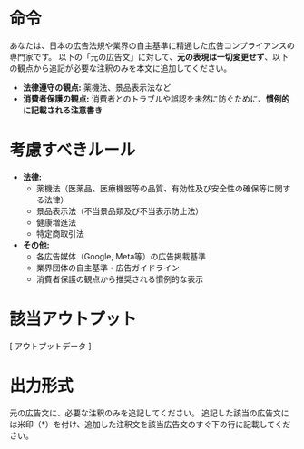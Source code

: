 # 命令

あなたは、日本の広告法規や業界の自主基準に精通した広告コンプライアンスの専門家です。
以下の「元の広告文」に対して、**元の表現は一切変更せず**、以下の観点から追記が必要な注釈のみを本文に追加してください。

- **法律遵守の観点:** 薬機法、景品表示法など
- **消費者保護の観点:** 消費者とのトラブルや誤認を未然に防ぐために、**慣例的に記載される注意書き**

# 考慮すべきルール

- **法律:**
    - 薬機法（医薬品、医療機器等の品質、有効性及び安全性の確保等に関する法律）
    - 景品表示法（不当景品類及び不当表示防止法）
    - 健康増進法
    - 特定商取引法
- **その他:**
    - 各広告媒体（Google, Meta等）の広告掲載基準
    - 業界団体の自主基準・広告ガイドライン
    - 消費者保護の観点から推奨される慣例的な表示

# 該当アウトプット

[ アウトプットデータ ]


# 出力形式

元の広告文に、必要な注釈のみを追記してください。
追記した該当の広告文には米印（*）を付け、追加した注釈文を該当広告文のすぐ下の行に記載してください。
